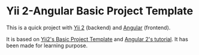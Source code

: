 Yii 2-Angular Basic Project Template
====================================

This is a quick project with [Yii 2](http://www.yiiframework.com/) (backend)
and [Angular](https://angular.io) (frontend).

It is based on [Yii2's Basic Project Template](https://github.com/yiisoft/yii2-app-basic) 
and [Angular 2's tutorial](https://angular.io/docs/ts/latest/tutorial/).
 It has been made for learning purpose.
